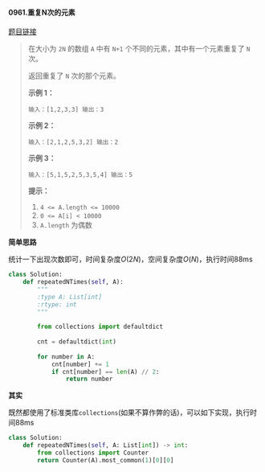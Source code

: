 #### 0961.重复N次的元素

[题目链接](https://leetcode-cn.com/problems/n-repeated-element-in-size-2n-array/)

> 在大小为 `2N` 的数组 `A` 中有 `N+1` 个不同的元素，其中有一个元素重复了 `N` 次。
>
> 返回重复了 `N` 次的那个元素。
>
>  
>
> **示例 1：**
>
> `
> 输入：[1,2,3,3]
> 输出：3
> `
>
> **示例 2：**
>
> `
> 输入：[2,1,2,5,3,2]
> 输出：2
> `
>
> **示例 3：**
>
> `
> 输入：[5,1,5,2,5,3,5,4]
> 输出：5
> `
>
>  
>
> **提示：**
>
> 1. `4 <= A.length <= 10000`
> 2. `0 <= A[i] < 10000`
> 3. `A.length` 为偶数

**简单思路**

统计一下出现次数即可，时间复杂度$O(2N)$，空间复杂度$O(N)$，执行时间88ms

```python
class Solution:
    def repeatedNTimes(self, A):
        """
        :type A: List[int]
        :rtype: int
        """
        
        from collections import defaultdict
        
        cnt = defaultdict(int)
        
        for number in A:
            cnt[number] += 1
            if cnt[number] == len(A) // 2:
                return number
```

**其实**

既然都使用了标准类库`collections`(如果不算作弊的话)，可以如下实现，执行时间88ms

```python
class Solution:
    def repeatedNTimes(self, A: List[int]) -> int:
        from collections import Counter
        return Counter(A).most_common(1)[0][0]
```

